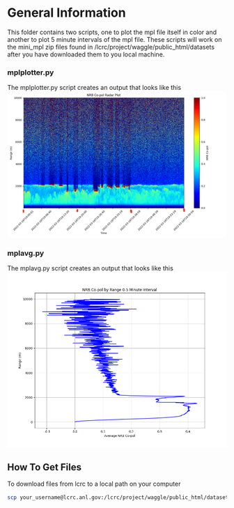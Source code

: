 # General Information
This folder contains two scripts, one to plot the mpl file itself in color and another to plot 5 minute intervals of the mpl file. These scripts will work on the mini_mpl zip files found in /lcrc/project/waggle/public_html/datasets after you have downloaded them to you local machine. 

### mplplotter.py
The mplplotter.py script creates an output that looks like this
![Output](/abraham/Images/202203161900.mpl.png)

### mplavg.py
The mplavg.py script creates an output that looks like this
![Output](/abraham/Images/pc0-5.png)

## How To Get Files
To download files from lcrc to a local path on your computer
 ```sh
scp your_username@lcrc.anl.gov:/lcrc/project/waggle/public_html/datasets/minimpl_202203.mpl /your/local/path/on/computer
